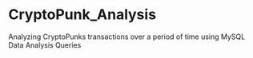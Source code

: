 # CryptoPunk_Analysis
Analyzing CryptoPunks transactions over a period of time using MySQL Data Analysis Queries
